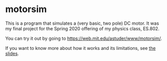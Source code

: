 # motorsim
This is a program that simulates a (very basic, two pole) DC motor. It was my final project for the Spring 2020 offering of my physics class, ES.802.

You can try it out by going to https://web.mit.edu/astuder/www/motorsim/.

If you want to know more about how it works and its limitations, see [the slides](./slides.pdf).